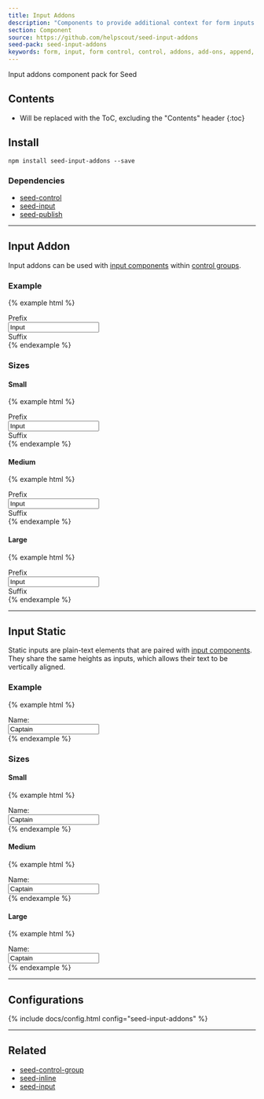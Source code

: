 ```yaml
---
title: Input Addons
description: "Components to provide additional context for form inputs. Includes support for a variation of sizes."
section: Component
source: https://github.com/helpscout/seed-input-addons
seed-pack: seed-input-addons
keywords: form, input, form control, control, addons, add-ons, append, prepend, static
---
```


Input addons component pack for Seed

## Contents

* Will be replaced with the ToC, excluding the "Contents" header
{:toc}

## Install

```
npm install seed-input-addons --save
```


### Dependencies

* [seed-control](/seed/packs/seed-control)
* [seed-input](/seed/packs/seed-input)
* [seed-publish](/seed/packs/seed-publish)


---


## Input Addon

Input addons can be used with [input components](/seed/packs/seed-input) within [control groups](/packs/control-group).


### Example

{% example html %}
<div class="o-control-group" role="group">
  <div class="c-input-addon">Prefix</div>
  <input class="c-input o-control-group__block" value="Input">
  <div class="c-input-addon">Suffix</div>
</div>
{% endexample %}


### Sizes

#### Small
{% example html %}
<div class="o-control-group" role="group">
  <div class="c-input-addon c-input-addon--sm">Prefix</div>
  <input class="c-input o-control-group__block c-input--sm" value="Input">
  <div class="c-input-addon c-input-addon--sm">Suffix</div>
</div>
{% endexample %}


#### Medium
{% example html %}
<div class="o-control-group" role="group">
  <div class="c-input-addon c-input-addon--md">Prefix</div>
  <input class="c-input o-control-group__block c-input--md" value="Input">
  <div class="c-input-addon c-input-addon--md">Suffix</div>
</div>
{% endexample %}


#### Large
{% example html %}
<div class="o-control-group" role="group">
  <div class="c-input-addon c-input-addon--lg">Prefix</div>
  <input class="c-input o-control-group__block c-input--lg" value="Input">
  <div class="c-input-addon c-input-addon--lg">Suffix</div>
</div>
{% endexample %}



---


## Input Static

Static inputs are plain-text elements that are paired with [input components](/seed/packs/seed-input). They share the same heights as inputs, which allows their text to be vertically aligned.


### Example

{% example html %}
<div class="o-inline">
  <div class="o-inline__item u-mrg-r-5">
    <div class="c-input-static">Name: </div>
  </div>
  <div class="o-inline__item">
    <input class="c-input" value="Captain">
  </div>
</div>
{% endexample %}


### Sizes

#### Small

{% example html %}
<div class="o-inline">
  <div class="o-inline__item u-mrg-r-5">
    <div class="c-input-static c-input-static--sm">Name: </div>
  </div>
  <div class="o-inline__item">
    <input class="c-input c-input--sm" value="Captain">
  </div>
</div>
{% endexample %}


#### Medium

{% example html %}
<div class="o-inline">
  <div class="o-inline__item u-mrg-r-5">
    <div class="c-input-static c-input-static--md">Name: </div>
  </div>
  <div class="o-inline__item">
    <input class="c-input c-input--md" value="Captain">
  </div>
</div>
{% endexample %}


#### Large

{% example html %}
<div class="o-inline">
  <div class="o-inline__item u-mrg-r-5">
    <div class="c-input-static c-input-static--lg">Name: </div>
  </div>
  <div class="o-inline__item">
    <input class="c-input c-input--lg" value="Captain">
  </div>
</div>
{% endexample %}



---



## Configurations

{% include docs/config.html config="seed-input-addons" %}



---



## Related

* [seed-control-group](/seed/packs/seed-control-group)
* [seed-inline](/seed/packs/seed-inline)
* [seed-input](/seed/packs/seed-input)

